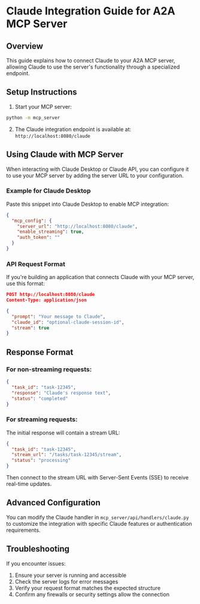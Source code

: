 # Claude Integration Guide for A2A MCP Server

## Overview

This guide explains how to connect Claude to your A2A MCP server, allowing Claude to use the server's functionality through a specialized endpoint.

## Setup Instructions

1. Start your MCP server:
```bash
python -m mcp_server
```

2. The Claude integration endpoint is available at: `http://localhost:8080/claude`

## Using Claude with MCP Server

When interacting with Claude Desktop or Claude API, you can configure it to use your MCP server by adding the server URL to your configuration.

### Example for Claude Desktop

Paste this snippet into Claude Desktop to enable MCP integration:

```json
{
  "mcp_config": {
    "server_url": "http://localhost:8080/claude",
    "enable_streaming": true,
    "auth_token": "" 
  }
}
```

### API Request Format

If you're building an application that connects Claude with your MCP server, use this format:

```json
POST http://localhost:8080/claude
Content-Type: application/json

{
  "prompt": "Your message to Claude",
  "claude_id": "optional-claude-session-id",
  "stream": true 
}
```

## Response Format

### For non-streaming requests:

```json
{
  "task_id": "task-12345",
  "response": "Claude's response text",
  "status": "completed"
}
```

### For streaming requests:

The initial response will contain a stream URL:

```json
{
  "task_id": "task-12345",
  "stream_url": "/tasks/task-12345/stream",
  "status": "processing"
}
```

Then connect to the stream URL with Server-Sent Events (SSE) to receive real-time updates.

## Advanced Configuration

You can modify the Claude handler in `mcp_server/api/handlers/claude.py` to customize the integration with specific Claude features or authentication requirements.

## Troubleshooting

If you encounter issues:

1. Ensure your server is running and accessible
2. Check the server logs for error messages
3. Verify your request format matches the expected structure
4. Confirm any firewalls or security settings allow the connection